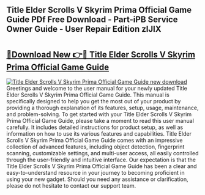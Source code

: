 ## Title Elder Scrolls V Skyrim Prima Official Game Guide PDf Free Download - Part-iPB Service Owner Guide - User Repair Edition zlJIX

# <h2><a href="http://bc62605.oget.top/?id=Title+Elder+Scrolls+V+Skyrim+Prima+Official+Game+Guide">🔗Download New 👉🔴 Title Elder Scrolls V Skyrim Prima Official Game Guide</a></h2>

[![Title Elder Scrolls V Skyrim Prima Official Game Guide new download](https://i.imgur.com/5g1atiW.png)](http://bc62605.oget.top/?id=Title+Elder+Scrolls+V+Skyrim+Prima+Official+Game+Guide)
Greetings and welcome to the user manual for your newly updated Title Elder Scrolls V Skyrim Prima Official Game Guide. This manual is specifically designed to help you get the most out of your product by providing a thorough explanation of its features, setup, usage, maintenance, and problem-solving. To get started with your Title Elder Scrolls V Skyrim Prima Official Game Guide, please take a moment to read this user manual carefully. It includes detailed instructions for product setup, as well as information on how to use its various features and capabilities. Title Elder Scrolls V Skyrim Prima Official Game Guide comes with an impressive collection of advanced features, including object detection, fingerprint scanning, customizable settings, and multi-user access, all easily controlled through the user-friendly and intuitive interface. Our expectation is that the Title Elder Scrolls V Skyrim Prima Official Game Guide has been a clear and easy-to-understand resource in your journey to becoming proficient in using your new gadget. Should you need any assistance or clarification, please do not hesitate to contact our support team.
